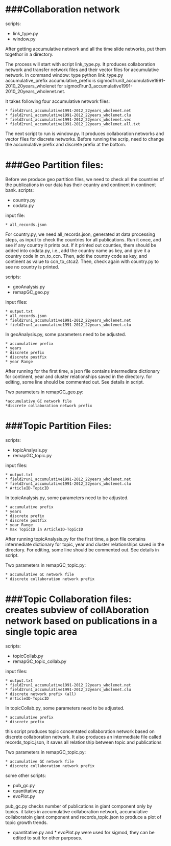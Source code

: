 ###Collaboration network
====
scripts:
* link_type.py
* window.py

After getting accumulative network and all the time slide networks, put them togethor in a directory.

The process will start with script link_type.py. It produces collaboration network and transfer network files and their vector files for accumulative network.
In command window: type python link_type.py accumulative_prefix 
accumulative_prefix is sigmod1run3_accumulative1991-2010_20years_wholenet for sigmod1run3_accumulative1991-2010_20years_wholenet.net.

It takes following four accumulative network files:

    * field2run1_accumulative1991-2012_22years_wholenet.net
    * field2run1_accumulative1991-2012_22years_wholenet.clu
    * field2run1_accumulative1991-2012_22years_wholenet.vec
    * field2run1_accumulative1991-2012_22years_wholenet.all.txt

The next script to run is window.py. It produces collaboration networks and vector files for discrete networks. Before running the scrip, need to change the accumulative prefix and discrete prefix at the bottom.

###Geo Partition files:
=====================
Before we produce geo partition files, we need to check all the countries of the publications in our data has their country and continent in continent bank.
scripts:
* country.py
* codata.py

input file:

    * all_records.json

For country.py, we need all_records.json, generated at data processing steps, as input to check the countries for all publications. Run it once, and see if any country it prints out. If it printed out counties, them should be added into codata.py, i.e., add the country name as key, and give it a country code in cn_to_ccn. Then, add the country code as key, and continent as value to ccn_to_ctca2. Then, check again with country.py to see no country is printed.

scripts:
* geoAnalysis.py
* remapGC_geo.py

input files:

    * output.txt
    * all_records.json
    * field2run1_accumulative1991-2012_22years_wholenet.net
    * field2run1_accumulative1991-2012_22years_wholenet.clu

In geoAnalysis.py, some parameters need to be adjusted. 

    * accumulative prefix
    * years
    * discrete prefix
    * discrete postfix
    * year Range

After running for the first time, a json file contains intermediate dictionary for continent, year and cluster relationships saved in the directory. for editing, some line should be commented out. See details in script.

Two parameters in remapGC_geo.py:

    *accumulative GC network file
    *discrete collaboration network prefix


###Topic Partition Files:
=========================
scripts:
* topicAnalysis.py
* remapGC_topic.py

input files:

    * output.txt
    * field2run1_accumulative1991-2012_22years_wholenet.net
    * field2run1_accumulative1991-2012_22years_wholenet.clu
    * ArticleID-TopicID

In topicAnalysis.py, some parameters need to be adjusted. 

    * accumulative prefix
    * years
    * discrete prefix
    * discrete postfix
    * year Range
    * max TopicID in ArticleID-TopicID

After running topicAnalysis.py for the first time, a json file contains intermediate dictionary for topic, year and cluster relationships saved in the directory. For editing, some line should be commented out. See details in script.

Two parameters in remapGC_topic.py:

    * accumulative GC network file
    * discrete collaboration network prefix

###Topic Collaboration files: creates subview of collAboration network based on publications in a single topic area
=============================
scripts:
* topicCollab.py
* remapGC_topic_collab.py

input files:

    * output.txt
    * field2run1_accumulative1991-2012_22years_wholenet.net
    * field2run1_accumulative1991-2012_22years_wholenet.clu
    * discrete network prefix (all)
    * ArticleID-TopicID
    
In topicCollab.py, some parameters need to be adjusted. 

    * accumulative prefix
    * discrete prefix
this script produces topic concentated collaboration network based on discrete collaboration network. It also produces an intermediate file called records_topic.json, it saves all relationship between topic and publications

Two parameters in remapGC_topic.py:

    * accumulative GC network file
    * discrete collaboration network prefix

some other scripts:
* pub_gc.py
* quantitative.py
* evoPlot.py

pub_gc.py checks number of publications in giant component only by topics. it takes in accumulative collaboration network, accumulative collaboratoin giant component and records_topic.json to produce a plot of topic growth trends.

* quantitative.py and * evoPlot.py were used for sigmod, they can be edited to suit for other purposes.

